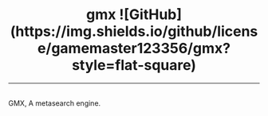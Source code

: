 <h1 align="center">
  gmx
  ![GitHub](https://img.shields.io/github/license/gamemaster123356/gmx?style=flat-square)
</h1>
<hr><br>
GMX, A metasearch engine.
